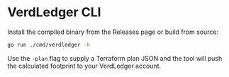 # VerdLedger CLI

Install the compiled binary from the Releases page or build from source:

```bash
go run ./cmd/verdledger -h
```

Use the `-plan` flag to supply a Terraform plan JSON and the tool will push the
calculated footprint to your VerdLedger account.
